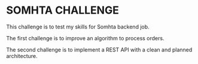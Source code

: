# SOMHTA CHALLENGE

This challenge is to test my skills for Somhta backend job.

The first challenge is to improve an algorithm to process orders.

The second challenge is to implement a REST API with a clean and planned architecture.